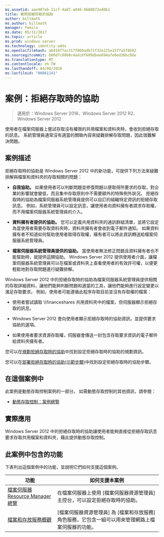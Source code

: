 ```yaml
---
ms.assetid: aae907eb-11cf-4a87-a046-8680872ed0b1
title: 案例拒絕存取的協助
author: billmath
ms.author: billmath
manager: femila
ms.date: 05/31/2017
ms.topic: article
ms.prod: windows-server
ms.technology: identity-adds
ms.openlocfilehash: a6418f7ac317f060adb72f32e231e1577a5f8b92
ms.sourcegitcommit: b00d7c8968c4adc8f699dbee694afe6ed36bc9de
ms.translationtype: MT
ms.contentlocale: zh-TW
ms.lasthandoff: 04/08/2020
ms.locfileid: "80861141"
---
```

# <a name="scenario-access-denied-assistance"></a>案例：拒絕存取時的協助

>適用於：Windows Server 2016、Windows Server 2012 R2、Windows Server 2012

使用者在檔案伺服器上嘗試存取沒有權限的共用檔案和資料夾時，會收到拒絕存取的訊息。 系統管理員通常沒有適當的關聯內容來疑難排解存取問題，因此很難解決問題。  
  
## <a name="scenario-description"></a>案例描述  
拒絕存取時的協助是 Windows Server 2012 中的新功能，可提供下列方法來疑難排解與檔案和資料夾的存取相關的問題：  
  
-   **自我協助。** 如果使用者可以判斷問題並修復問題以便取得所要求的存取，對企業的影響就會變低，而且集中存取原則中不需要額外的特殊例外狀況。 拒絕存取時的協助為檔案伺服器系統管理員提供可以自訂的組織特定資訊的拒絕存取訊息。 例如，系統管理員可以設定訊息，讓使用者向資料擁有者請求存取權，而不用檔案伺服器系統管理員的介入。  
  
-   **資料擁有者提供的協助。** 您可以定義共用資料夾的通訊群組清單，並將它設定為當使用者需要存取資料夾時，資料夾擁有者會收到電子郵件通知。 如果資料擁有者不知道如何幫助使用者取得存取權，擁有者可以將此資訊轉送給檔案伺服器系統管理員。  
  
-   **檔案伺服器系統管理員提供的協助。** 當使用者無法修正問題且資料擁有者也不能幫助時，就提供這類協助。  Windows Server 2012 提供使用者介面，讓檔案伺服器系統管理員可以在檔案或資料夾上查看使用者的有效許可權，以便更輕鬆地對存取問題進行疑難排解。  
  
Windows Server 2012 中的拒絕存取時的協助為檔案伺服器系統管理員提供相關的存取詳細資料，讓他們能夠判斷問題和適當的工具，讓他們能夠進行設定變更以滿足存取要求。 例如，使用者可能遵循此程序存取目前並沒有存取權的檔案：  
  
-   使用者嘗試讀取 \\\financeshares 共用資料夾中的檔案，但伺服器顯示拒絕存取的訊息。  
  
-    Windows Server 2012 會向使用者顯示拒絕存取時的協助資訊，並提供要求協助的選項。  
  
-   如果使用者要求資源存取權，伺服器會傳送一封包含存取要求資訊的電子郵件給資料夾擁有者。  
  
您可以在[規劃拒絕存取時的協助](assetId:///b169f0a4-8b97-4da8-ae4a-c8f1986d19e1)中找到設定拒絕存取時的協助的規劃資訊。  
  
您可以在[部署拒絕存取時的協助&#40;示範步驟&#41;](Deploy-Access-Denied-Assistance--Demonstration-Steps-.md)中找到設定拒絕存取時的協助步驟。  
  
## <a name="in-this-scenario"></a>在這個案例中  
此案例是動態存取控制案例的一部分。 如需動態存取控制的其他資訊，請參閱：  
  
-   [動態存取控制：案例總覽](Dynamic-Access-Control--Scenario-Overview.md)  
  
## <a name="practical-applications"></a>實際應用  
Windows Server 2012 中的拒絕存取時的協助讓使用者能夠直接從拒絕存取訊息要求存取共用檔案和資料夾，藉此提供動態存取控制。  
  
## <a name="features-included-in-this-scenario"></a><a name="BKMK_NEW"></a>此案例中包含的功能  
下表列出這個案例中的功能，並說明它們如何支援這個案例。  
  
|功能|如何支援本案例|  
|-----------|---------------------------------|  
|[檔案伺服器 Resource Manager 總覽](https://technet.microsoft.com/library/hh831701.aspx)|在檔案伺服器上使用 [檔案伺服器資源管理員] 主控台，可以設定拒絕存取時的協助。|  
|[檔案和存放服務概觀](https://technet.microsoft.com/library/hh831487.aspx)|[檔案伺服器資源管理員] 為 [檔案和存放服務] 角色服務，它包含一組可以用來管理網路上檔案伺服器的功能。|  
  


